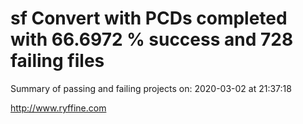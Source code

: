 # sf Convert with PCDs completed with 66.6972 % success and 728 failing files

Summary of passing and failing projects on: 2020-03-02 at 21:37:18

http://www.ryffine.com
